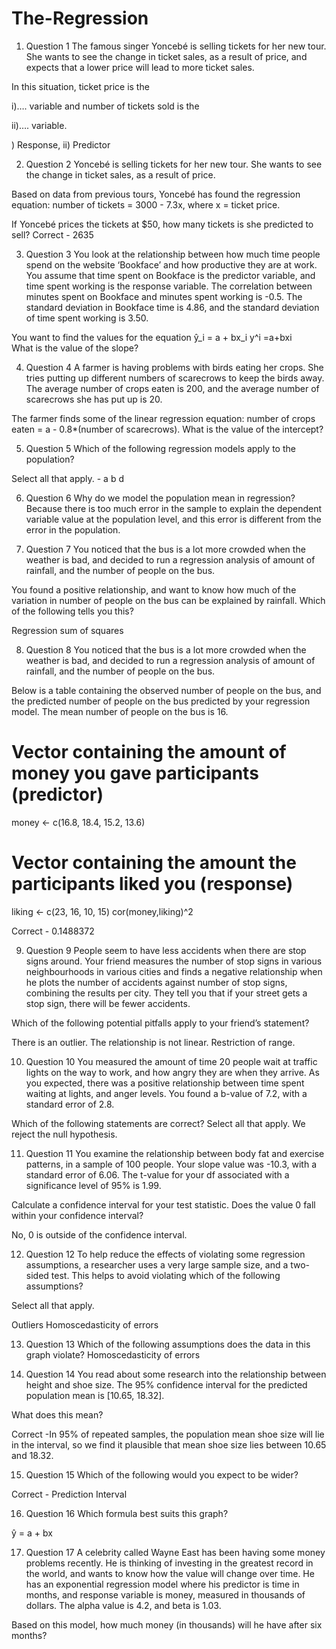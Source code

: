# The-Regression

1. Question 1
The famous singer Yoncebé is selling tickets for her new tour. She wants to see the change in ticket sales, as a result of price, and expects that a lower price will lead to more ticket sales.

In this situation, ticket price is the 

i)…. variable and number of tickets sold is the 

ii)…. variable.

) Response, ii) Predictor

2. Question 2
Yoncebé is selling tickets for her new tour. She wants to see the change in ticket sales, as a result of price.

Based on data from previous tours, Yoncebé has found the regression equation: number of tickets = 3000 - 7.3x, where x = ticket price.

If Yoncebé prices the tickets at $50, how many tickets is she predicted to sell?
Correct - 2635


3. Question 3
You look at the relationship between how much time people spend on the website ‘Bookface’ and how productive they are at work. You assume that time spent on Bookface is the predictor variable, and time spent working is the response variable. The correlation between minutes spent on Bookface and minutes spent working is -0.5. The standard deviation in Bookface time is 4.86, and the standard deviation of time spent working is 3.50.

You want to find the values for the equation ŷ_i = a + bx_i 
y^i	=a+bxi	 
What is the value of the slope?

4. Question 4
A farmer is having problems with birds eating her crops. She tries putting up different numbers of scarecrows to keep the birds away. The average number of crops eaten is 200, and the average number of scarecrows she has put up is 20.

The farmer finds some of the linear regression equation:
number of crops eaten = a - 0.8*(number of scarecrows).
What is the value of the intercept?


5. Question 5
Which of the following regression models apply to the population?

Select all that apply. - a b d

6. Question 6
Why do we model the population mean in regression?
Because there is too much error in the sample to explain the dependent variable value at the population level, and this error is different from the error in the population.

7. Question 7
You noticed that the bus is a lot more crowded when the weather is bad, and decided to run a regression analysis of amount of rainfall, and the number of people on the bus.

You found a positive relationship, and want to know how much of the variation in number of people on the bus can be explained by rainfall. Which of the following tells you this?

Regression sum of squares

8. Question 8
You noticed that the bus is a lot more crowded when the weather is bad, and decided to run a regression analysis of amount of rainfall, and the number of people on the bus.

Below is a table containing the observed number of people on the bus, and the predicted number of people on the bus predicted by your regression model. The mean number of people on the bus is 16.

# Vector containing the amount of money you gave participants (predictor)
money  <- c(16.8, 18.4, 15.2, 13.6)
 
# Vector containing the amount the participants liked you (response)
liking <- c(23, 16, 10, 15)
cor(money,liking)^2

Correct - 0.1488372


9. Question 9
People seem to have less accidents when there are stop signs around. Your friend measures the number of stop signs in various neighbourhoods in various cities and finds a negative relationship when he plots the number of accidents against number of stop signs, combining the results per city. They tell you that if your street gets a stop sign, there will be fewer accidents.

Which of the following potential pitfalls apply to your friend’s statement?

There is an outlier.
The relationship is not linear.
Restriction of range.

10. Question 10
You measured the amount of time 20 people wait at traffic lights on the way to work, and how angry they are when they arrive. As you expected, there was a positive relationship between time spent waiting at lights, and anger levels. You found a b-value of 7.2, with a standard error of 2.8.

Which of the following statements are correct? Select all that apply.
We reject the null hypothesis.

11. Question 11
You examine the relationship between body fat and exercise patterns, in a sample of 100 people. Your slope value was -10.3, with a standard error of 6.06. The t-value for your df associated with a significance level of 95% is 1.99.

Calculate a confidence interval for your test statistic.
Does the value 0 fall within your confidence interval?

No, 0 is outside of the confidence interval.

12. Question 12
To help reduce the effects of violating some regression assumptions, a researcher uses a very large sample size, and a two-sided test. This helps to avoid violating which of the following assumptions?

Select all that apply.

Outliers
Homoscedasticity of errors

13. Question 13
Which of the following assumptions does the data in this graph violate?
Homoscedasticity of errors

14. Question 14
You read about some research into the relationship between height and shoe size. The 95% confidence interval for the predicted population mean is [10.65, 18.32].

What does this mean?

Correct -In 95% of repeated samples, the population mean shoe size will lie in the interval, so we find it plausible that mean shoe size lies between 10.65 and 18.32.

15. Question 15
Which of the following would you expect to be wider?

Correct - Prediction Interval


16. Question 16
Which formula best suits this graph?

ŷ = a + bx 

17. Question 17
A celebrity called Wayne East has been having some money problems recently. He is thinking of investing in the greatest record in the world, and wants to know how the value will change over time. He has an exponential regression model where his predictor is time in months, and response variable is money, measured in thousands of dollars. The alpha value is 4.2, and beta is 1.03.

Based on this model, how much money (in thousands) will he have after six months?



